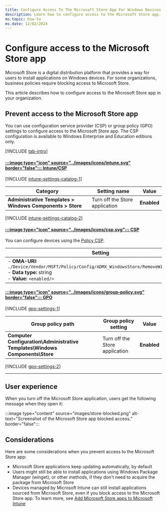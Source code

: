 ```yaml
---
title: Configure Access To The Microsoft Store App For Windows Devices
description: Learn how to configure access to the Microsoft Store app.
ms.topic: how-to
ms.date: 12/02/2024
---
```


# Configure access to the Microsoft Store app

Microsoft Store is a digital distribution platform that provides a way for users to install applications on Windows devices. For some organizations, business policies require blocking access to Microsoft Store.

This article describes how to configure access to the Microsoft Store app in your organization.

## Prevent access to the Microsoft Store app

You can use configuration service provider (CSP) or group policy (GPO) settings to configure access to the Microsoft Store app. The CSP configuration is available to Windows Enterprise and Education editions only.

[!INCLUDE [tab-intro](../../../includes/configure/tab-intro.md)]

#### [:::image type="icon" source="../images/icons/intune.svg" border="false"::: **Intune/CSP**](#tab/intune)

[!INCLUDE [intune-settings-catalog-1](../../../includes/configure/intune-settings-catalog-1.md)]

| Category | Setting name | Value |
|--|--|--|
| **Administrative Templates > Windows Components > Store** | Turn off the Store application| **Enabled**|

[!INCLUDE [intune-settings-catalog-2](../../../includes/configure/intune-settings-catalog-2.md)]


#### [:::image type="icon" source="../images/icons/csp.svg"::: **CSP**](#tab/csp-11)

You can configure devices using the [Policy CSP][CSP-1].

| Setting |
|--|
|- **OMA-URI:** `./Device/Vendor/MSFT/Policy/Config/ADMX_WindowsStore/RemoveWindowsStore_2`<br>- **Data type:** string<br>- **Value:** `<enabled/>`|

#### [:::image type="icon" source="../images/icons/group-policy.svg" border="false"::: **GPO**](#tab/gpo)

[!INCLUDE [gpo-settings-1](../../../includes/configure/gpo-settings-1.md)]

| Group policy path | Group policy setting | Value |
| - | - | - |
| **Computer Configuration\Administrative Templates\Windows Components\Store** | Turn off the Store application| **Enabled**|

[!INCLUDE [gpo-settings-2](../../../includes/configure/gpo-settings-2.md)]

---

## User experience

When you turn off the Microsoft Store application, users get the following message when they open it:

:::image type="content" source="images/store-blocked.png" alt-text="Screenshot of the Microsoft Store app blocked access." border="false":::

## Considerations

Here are some considerations when you prevent access to the Microsoft Store app:

- Microsoft Store applications keep updating automatically, by default
- Users might still be able to install applications using Windows Package Manager (winget), or other methods, if they don't need to acquire the package from Microsoft Store
- Devices managed by Microsoft Intune can still install applications sourced from Microsoft Store, even if you block access to the Microsoft Store app. To learn more, see [Add Microsoft Store apps to Microsoft Intune][INT-2]

<!--links-->

[CSP-1]: /windows/client-management/mdm/policy-csp-admx-windowsstore
[INT-1]: /mem/intune/configuration/settings-catalog
[INT-2]: /mem/intune/apps/store-apps-microsoft
